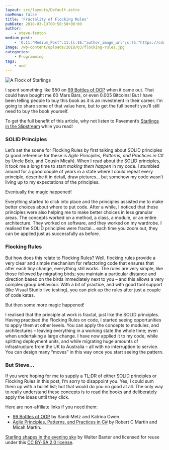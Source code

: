 ```yaml
---
layout: src/layouts/Default.astro
navMenu: false
title: 'Fractality of Flocking Rules'
pubDate: 2018-03-13T08:58:58+00:00
author:
    - steve-fenton
medium_post:
    - 'O:11:"Medium_Post":11:{s:16:"author_image_url";s:75:"https://cdn-images-1.medium.com/fit/c/400/400/1*eXkhfEuF41g5W_xnc_ydLA.jpeg";s:10:"author_url";s:38:"https://medium.com/@steve.fenton.co.uk";s:11:"byline_name";N;s:12:"byline_email";N;s:10:"cross_link";s:3:"yes";s:2:"id";s:12:"dd3163eb1d00";s:21:"follower_notification";s:3:"yes";s:7:"license";s:19:"all-rights-reserved";s:14:"publication_id";s:2:"-1";s:6:"status";s:5:"draft";s:3:"url";s:51:"https://medium.com/@steve.fenton.co.uk/dd3163eb1d00";}'
image: /wp-content/uploads/2018/03/flocking-rules.jpg
categories:
    - Programming
tags:
    - ood
---
```


![A Flock of Starlings](/img/2018/03/flocking-rules.jpg)

I spent something like $50 on [99 Bottles of OOP](https://www.sandimetz.com/99bottles/) when it came out. That could have bought me 60 Mars Bars, or even 0.005 Bitcoins! But I have been telling people to buy this book as it is an investment in their career. I’m going to share some of that value here, but to get the full benefit you’ll still need to buy the book yourself.

To get the full benefit of this article, why not listen to Pavement’s [Starlings in the Slipstream](https://youtu.be/-xGtwy39QYY) while you read!

### SOLID Principles

Let’s set the scene for Flocking Rules by first talking about SOLID principles (a good reference for these is *Agile Principles, Patterns, and Practices in C#* by Uncle Bob, and Cousin Micah). When I read about the SOLID principles, it took me a long time to start *making them happen* in my code. I stumbled around for a good couple of years in a state where I could repeat every principle, describe it in detail, draw pictures… but somehow my code wasn’t living up to my expectations of the principles.

Eventually the magic happened!

Everything started to click into place and the principles assisted me to make better choices about where to put code. After a while, I noticed that these principles were also helping me to make better choices in less granular areas. The concepts worked on a method, a class, a module, or an entire architecture. They worked on software, and they worked on my wardrobe. I realised the SOLID principles were fractal… each time you zoom out, they can be applied just as successfully as before.

### Flocking Rules

But how does this relate to Flocking Rules? Well, flocking rules provide a very clear and simple mechanism for refactoring code that ensures that after each tiny change, everything still works. The rules are very simple, like those followed by migrating birds; you maintain a particular distance and direction based on the birds immediately next to you – and this allows a very complex group behaviour. With a bit of practice, and with good tool support (like Visual Studio live testing), you can pick up the rules after just a couple of code katas.

But then some more magic happened!

I realised that the principle at work is fractal, just like the SOLID principles. Having practised the Flocking Rules on code, I started seeing opportunities to apply them at other levels. You can apply the concepts to modules, and architectures – leaving everything in a working state the whole time; even when undertaking a large change. I have now applied it to my code, while splitting deployment units, and while migrating huge amounts of infrastructure from the UK to Australia – all with no interruption to service. You can design many “moves” in this way once you start seeing the pattern.

### But Steve…

If you were hoping for me to supply a TL;DR of either SOLID principles or Flocking Rules in this post, I’m sorry to disappoint you. Yes, I could sum them up with a bullet list; but that would do you no good at all. The only way to really understand these concepts is to read the books and deliberately apply the ideas until they click.

Here are non-affiliate links if you need them:

- [99 Bottles of OOP](https://www.sandimetz.com/99bottles/) by Sandi Metz and Katrina Owen.
- [Agile Principles, Patterns, and Practices in C#](https://www.amazon.co.uk/Principles-Patterns-Practices-Robert-Martin/dp/0131857258/) by Robert C Martin and Micah Martin.

[Starling shapes in the evening sky](http://www.geograph.org.uk/photo/1065181) by Walter Baxter and licensed for reuse under this [CC BY-SA 2.0 license](https://creativecommons.org/licenses/by-sa/2.0/).
